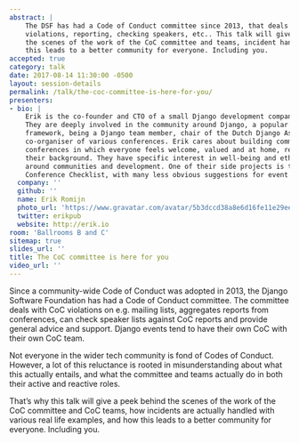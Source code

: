 ```yaml
---
abstract: |
    The DSF has had a Code of Conduct committee since 2013, that deals with
    violations, reporting, checking speakers, etc.. This talk will give a peek behind
    the scenes of the work of the CoC committee and teams, incident handling, and how
    this leads to a better community for everyone. Including you.
accepted: true
category: talk
date: 2017-08-14 11:30:00 -0500
layout: session-details
permalink: /talk/the-coc-committee-is-here-for-you/
presenters:
- bio: |
    Erik is the co-founder and CTO of a small Django development company in Amsterdam.
    They are deeply involved in the community around Django, a popular Python web
    framework, being a Django team member, chair of the Dutch Django Association and
    co-organiser of various conferences. Erik cares about building communities and
    conferences in which everyone feels welcome, valued and at home, regardless of
    their background. They have specific interest in well-being and ethical issues
    around communities and development. One of their side projects is the Less Obvious
    Conference Checklist, with many less obvious suggestions for event organisers.
  company: ''
  github: ''
  name: Erik Romijn
  photo_url: 'https://www.gravatar.com/avatar/5b3dccd38a8e6d16fe11e29ee34ab8ab?s=400'
  twitter: erikpub
  website: http://erik.io
room: 'Ballrooms B and C'
sitemap: true
slides_url: ''
title: The CoC committee is here for you
video_url: ''
---
```


Since a community-wide Code of Conduct was adopted in 2013, the Django Software Foundation has had a Code of Conduct committee. The committee deals with CoC violations on e.g. mailing lists, aggregates reports from conferences, can check speaker lists against CoC reports and provide general advice and support. Django events tend to have their own CoC with their own CoC team.

Not everyone in the wider tech community is fond of Codes of Conduct. However, a lot of this reluctance is rooted in misunderstanding about what this actually entails, and what the committee and teams actually do in both their active and reactive roles.

That’s why this talk will give a peek behind the scenes of the work of the CoC committee and CoC teams, how incidents are actually handled with various real life examples, and how this leads to a better community for everyone. Including you.
